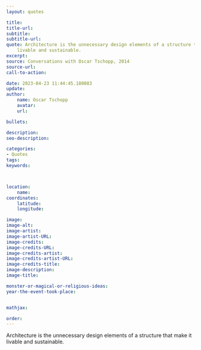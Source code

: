 ```yaml
---
layout: quotes

title:
title-url:
subtitle:
subtitle-url:
quote: Architecture is the unnecessary design elements of a structure that make it
    livable and sustainable.
excerpt:
source: Conversations with Oscar Tschopp, 2014
source-url:
call-to-action:

date: 2023-04-23 11:44:45.180083
update:
author:
    name: Oscar Tschopp
    avatar:
    url:

bullets:

description:
seo-description:

categories:
- Quotes
tags:
keywords:



location:
    name:
coordinates:
    latitude:
    longitude:

image:
image-alt:
image-artist:
image-artist-URL:
image-credits:
image-credits-URL:
image-credits-artist:
image-credits-artist-URL:
image-credits-title:
image-description:
image-title:

monster-or-magical-or-religious-ideas:
year-the-event-took-place:


mathjax:

order:
---
```

Architecture is the unnecessary design elements of a structure that make it livable and sustainable.